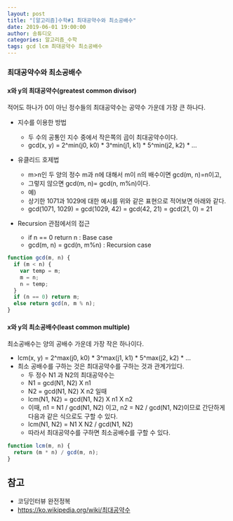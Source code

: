 ```yaml
---
layout: post
title: "[알고리즘]수학#1 최대공약수와 최소공배수"
date: 2019-06-01 19:00:00
author: 송튜디오
categories: 알고리즘_수학
tags: gcd lcm 최대공약수 최소공배수
---
```


### 최대공약수와 최소공배수

#### x와 y의 최대공약수(greatest common divisor)

적어도 하나가 0이 아닌 정수들의 최대공약수는 공약수 가운데 가장 큰 하나다.

- 지수를 이용한 방법

  - 두 수의 공통인 지수 중에서 작은쪽의 곱이 최대공약수이다.
  - gcd(x, y) = 2^min(j0, k0) \* 3^min(j1, k1) \* 5^min(j2, k2) \* ...

- 유클리드 호제법

  - m>n인 두 양의 정수 m과 n에 대해서 m이 n의 배수이면 gcd(m, n)=n이고,
  - 그렇지 않으면 gcd(m, n)= gcd(n, m%n)이다.
  - 예)
  - 상기한 1071과 1029에 대한 예시를 위와 같은 표현으로 적어보면 아래와 같다.
  - gcd(1071, 1029) = gcd(1029, 42) = gcd(42, 21) = gcd(21, 0) = 21

- Recursion 관점에서의 접근
  - if n == 0 return n : Base case
  - gcd(m, n) = gcd(n, m%n) : Recursion case

```js
function gcd(m, n) {
  if (m < n) {
    var temp = m;
    m = n;
    n = temp;
  }
  if (n == 0) return m;
  else return gcd(n, m % n);
}
```

#### x와 y의 최소공배수(least common multiple)

최소공배수는 양의 공배수 가운데 가장 작은 하나이다.

- lcm(x, y) = 2^max(j0, k0) \* 3^max(j1, k1) \* 5^max(j2, k2) \* ...
- 최소 공배수를 구하는 것은 최대공약수를 구하는 것과 관계가있다.
  - 두 정수 N1 과 N2의 최대공약수는
  - N1 = gcd(N1, N2) X n1
  - N2 = gcd(N1, N2) X n2 일때
  - lcm(N1, N2) = gcd(N1, N2) X n1 X n2
  - 이때, n1 = N1 / gcd(N1, N2) 이고, n2 = N2 / gcd(N1, N2)이므로 간단하게 다음과 같은 식으로도 구할 수 있다.
  - lcm(N1, N2) = N1 X N2 / gcd(N1, N2)
  - 따라서 최대공약수를 구하면 최소공배수를 구할 수 있다.

```js
function lcm(m, n) {
  return (m * n) / gcd(m, n);
}
```

## 참고

- 코딩인터뷰 완전정복
- https://ko.wikipedia.org/wiki/최대공약수
